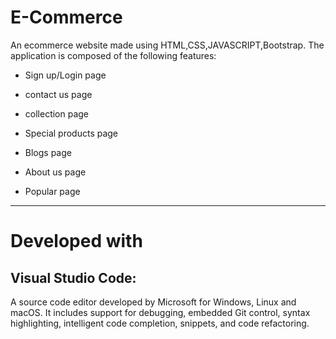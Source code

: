 # E-Commerce
An ecommerce website made using HTML,CSS,JAVASCRIPT,Bootstrap.
The application is composed of the following features:
+ Sign up/Login page

+ contact us page
+ collection page
+ Special products page
+ Blogs page
+ About us page
+ Popular page

***
# Developed with
## Visual Studio Code:
A source code editor developed by Microsoft for Windows, Linux and macOS. It includes support for debugging, embedded Git control, syntax highlighting, intelligent code completion, snippets, and code refactoring.
